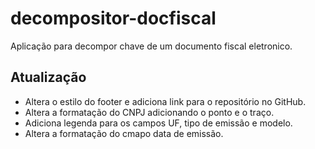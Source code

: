 # decompositor-docfiscal
Aplicação para decompor chave de um documento fiscal eletronico.

## Atualização

- Altera o estilo do footer e adiciona link para o repositório no GitHub.
- Altera a formatação do CNPJ adicionando o ponto e o traço.
- Adiciona legenda para os campos UF, tipo de emissão e modelo.
- Altera a formatação do cmapo data de emissão.


